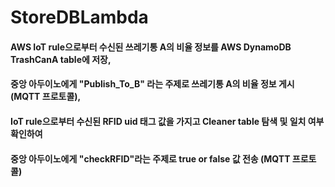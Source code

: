 # StoreDBLambda
#### AWS IoT rule으로부터 수신된 쓰레기통 A의 비율 정보를 AWS DynamoDB TrashCanA table에 저장,
#### 중앙 아두이노에게 "Publish_To_B" 라는 주제로 쓰레기통 A의 비율 정보 게시 (MQTT 프로토콜),
#### IoT rule으로부터 수신된 RFID uid 태그 값을 가지고 Cleaner table 탐색 및 일치 여부 확인하여
#### 중앙 아두이노에게 "checkRFID"라는 주제로 true or false 값 전송 (MQTT 프로토콜)
